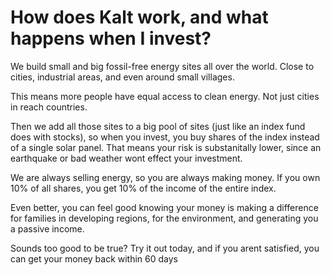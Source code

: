 # How does Kalt work, and what happens when I invest?

We build small and big fossil-free energy sites all over the world. Close to cities, industrial areas, and even around small villages. 

This means more people have equal access to clean energy. Not just cities in reach countries. 

Then we add all those sites to a big pool of sites (just like an index fund does with stocks), so when you invest, you buy shares of the index instead of a single solar panel. That means your risk is substanitally lower, since an earthquake or bad weather wont effect your investment.

We are always selling energy, so you are always making money. If you own 10% of all shares, you get 10% of the income of the entire index. 

Even better, you can feel good knowing your money is making a difference for families in developing regions, for the environment, and generating you a passive income. 

Sounds too good to be true? Try it out today, and if you arent satisfied, you can get your money back within 60 days 